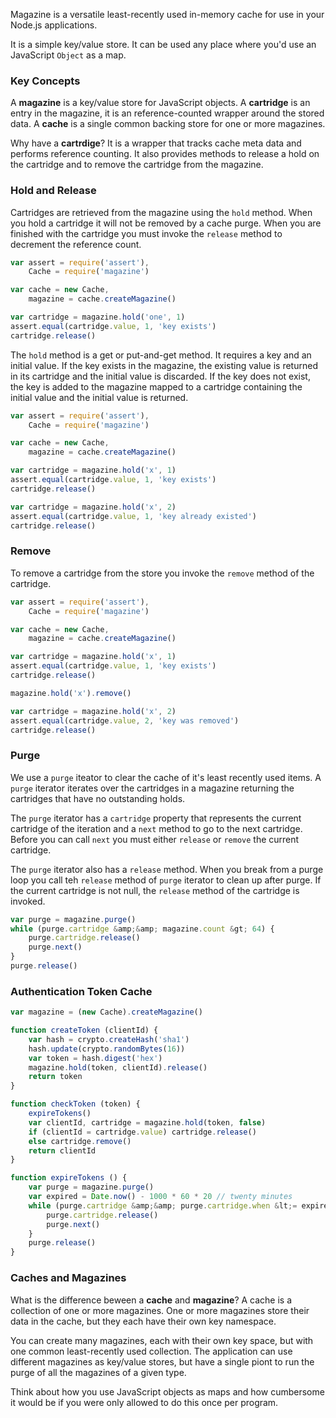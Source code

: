 Magazine is a versatile least-recently used in-memory cache for use in your
Node.js applications.

It is a simple key/value store. It can be used any place where you'd use an
JavaScript `Object` as a map.

### Key Concepts

A **magazine** is a key/value store for JavaScript objects. A **cartridge** is
an entry in the magazine, it is an reference-counted wrapper around the stored
data. A **cache** is a single common backing store for one or more magazines.

Why have a **cartrdige**? It is a wrapper that tracks cache meta data and
performs reference counting. It also provides methods to release a hold on the
cartridge and to remove the cartridge from the magazine.

### Hold and Release

Cartridges are retrieved from the magazine using the `hold` method. When you
hold a cartridge it will not be removed by a cache purge. When you are finished
with the cartridge you must invoke the `release` method to decrement the
reference count.

```javascript
var assert = require('assert'),
    Cache = require('magazine')

var cache = new Cache,
    magazine = cache.createMagazine()

var cartridge = magazine.hold('one', 1)
assert.equal(cartridge.value, 1, 'key exists')
cartridge.release()

```

The `hold` method is a get or put-and-get method. It requires a key and an
initial value. If the key exists in the magazine, the existing value is returned
in its cartridge and the initial value is discarded. If the key does not exist,
the key is added to the magazine mapped to a cartridge containing the initial
value and the initial value is returned.

```javascript
var assert = require('assert'),
    Cache = require('magazine')

var cache = new Cache,
    magazine = cache.createMagazine()

var cartridge = magazine.hold('x', 1)
assert.equal(cartridge.value, 1, 'key exists')
cartridge.release()

var cartridge = magazine.hold('x', 2)
assert.equal(cartridge.value, 1, 'key already existed')
cartridge.release()
```

### Remove

To remove a cartridge from the store you invoke the `remove` method of the
cartridge.

```javascript
var assert = require('assert'),
    Cache = require('magazine')

var cache = new Cache,
    magazine = cache.createMagazine()

var cartridge = magazine.hold('x', 1)
assert.equal(cartridge.value, 1, 'key exists')
cartridge.release()

magazine.hold('x').remove()

var cartridge = magazine.hold('x', 2)
assert.equal(cartridge.value, 2, 'key was removed')
cartridge.release()
```

### Purge

We use a `purge` iteator to clear the cache of it's least recently used items. A
`purge` iterator iterates over the cartridges in a magazine returning the
cartridges that have no outstanding holds.

The `purge` iterator has a `cartridge` property that represents the current
cartridge of the iteration and a `next` method to go to the next cartridge.
Before you can call `next` you must either `release` or `remove` the current
cartridge.

The `purge` iterator also has a `release` method. When you break from a purge
loop you call teh `release` method of `purge` iterator to clean up after purge.
If the current cartridge is not null, the `release` method of the cartridge is
invoked.

```javascript
var purge = magazine.purge()
while (purge.cartridge &amp;&amp; magazine.count &gt; 64) {
    purge.cartridge.release()
    purge.next()
}
purge.release()
```

### Authentication Token Cache

```javascript
var magazine = (new Cache).createMagazine()

function createToken (clientId) {
    var hash = crypto.createHash('sha1')
    hash.update(crypto.randomBytes(16))
    var token = hash.digest('hex')
    magazine.hold(token, clientId).release()
    return token
}

function checkToken (token) {
    expireTokens()
    var clientId, cartridge = magazine.hold(token, false)
    if (clientId = cartridge.value) cartridge.release()
    else cartridge.remove()
    return clientId
}

function expireTokens () {
    var purge = magazine.purge()
    var expired = Date.now() - 1000 * 60 * 20 // twenty minutes
    while (purge.cartridge &amp;&amp; purge.cartridge.when &lt;= expired) {
        purge.cartridge.release()
        purge.next()
    }
    purge.release()
}
```

### Caches and Magazines

What is the difference beween a **cache** and **magazine**? A cache is a
collection of one or more magazines. One or more magazines store their data in
the cache, but they each have their own key namespace.

You can create many magazines, each with their own key space, but with one
common least-recently used collection. The application can use different
magazines as key/value stores, but have a single piont to run the purge of all
the magazines of a given type.

Think about how you use JavaScript objects as maps and how cumbersome it would
be if you were only allowed to do this once per program.
